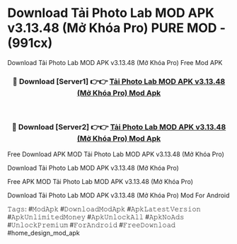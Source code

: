 # Download Tải Photo Lab MOD APK v3.13.48 (Mở Khóa Pro) PURE MOD - (991cx)
Download Tải Photo Lab MOD APK v3.13.48 (Mở Khóa Pro) Free Mod APK

<div align="center">
<h3>🔴 Download [Server1] 👉👉 <a href="https://apk-comot.site?title=Tải_Photo_Lab_MOD_APK_v3.13.48_(Mở_Khóa_Pro)">Tải Photo Lab MOD APK v3.13.48 (Mở Khóa Pro) Mod Apk</a></h3><br>

<h3>🔴 Download [Server2] 👉👉 <a href="https://apk-comot.site?title=Tải_Photo_Lab_MOD_APK_v3.13.48_(Mở_Khóa_Pro)">Tải Photo Lab MOD APK v3.13.48 (Mở Khóa Pro) Mod Apk</a></h3>
</div>


Free Download APK MOD Tải Photo Lab MOD APK v3.13.48 (Mở Khóa Pro)

Download Tải Photo Lab MOD APK v3.13.48 (Mở Khóa Pro) 

Free APK MOD Tải Photo Lab MOD APK v3.13.48 (Mở Khóa Pro) 

Download Tải Photo Lab MOD APK v3.13.48 (Mở Khóa Pro) Mod For Android

𝚃𝚊𝚐𝚜: #𝙼𝚘𝚍𝙰𝚙𝚔 #𝙳𝚘𝚠𝚗𝚕𝚘𝚊𝚍𝙼𝚘𝚍𝙰𝚙𝚔 #𝙰𝚙𝚔𝙻𝚊𝚝𝚎𝚜𝚝𝚅𝚎𝚛𝚜𝚒𝚘𝚗 #𝙰𝚙𝚔𝚄𝚗𝚕𝚒𝚖𝚒𝚝𝚎𝚍𝙼𝚘𝚗𝚎𝚢 #𝙰𝚙𝚔𝚄𝚗𝚕𝚘𝚌𝚔𝙰𝚕𝚕 #𝙰𝚙𝚔𝙽𝚘𝙰𝚍𝚜 #𝚄𝚗𝚕𝚘𝚌𝚔𝙿𝚛𝚎𝚖𝚒𝚞𝚖 #𝙵𝚘𝚛𝙰𝚗𝚍𝚛𝚘𝚒𝚍 #𝙵𝚛𝚎𝚎𝙳𝚘𝚠𝚗𝚕𝚘𝚊𝚍 #home_design_mod_apk
